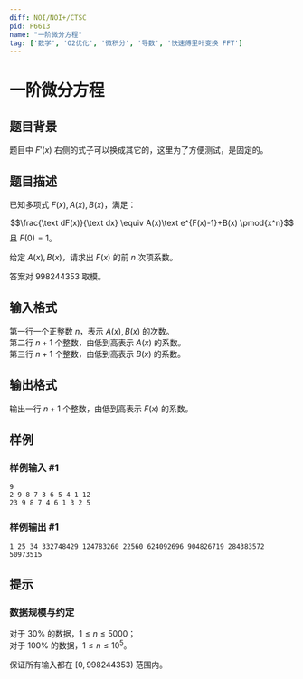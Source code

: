 ```yaml
---
diff: NOI/NOI+/CTSC
pid: P6613
name: "一阶微分方程"
tag: ['数学', 'O2优化', '微积分', '导数', '快速傅里叶变换 FFT']
---
```

# 一阶微分方程
## 题目背景

题目中 $F'(x)$ 右侧的式子可以换成其它的，这里为了方便测试，是固定的。 
## 题目描述

已知多项式 $F(x),A(x),B(x)$，满足：

$$\frac{\text dF(x)}{\text dx} \equiv A(x)\text e^{F(x)-1}+B(x) \pmod{x^n}$$
且 $F(0)=1$。

给定 $A(x),B(x)$，请求出 $F(x)$ 的前 $n$ 次项系数。

答案对 $998244353$ 取模。
## 输入格式

第一行一个正整数 $n$，表示 $A(x),B(x)$ 的次数。  
第二行 $n+1$ 个整数，由低到高表示 $A(x)$ 的系数。  
第三行 $n+1$ 个整数，由低到高表示 $B(x)$ 的系数。
## 输出格式

输出一行 $n+1$ 个整数，由低到高表示 $F(x)$ 的系数。
## 样例

### 样例输入 #1
```
9
2 9 8 7 3 6 5 4 1 12
23 9 8 7 4 6 1 3 2 5 
```
### 样例输出 #1
```
1 25 34 332748429 124783260 22560 624092696 904826719 284383572 50973515
```
## 提示

### 数据规模与约定
对于 $30\%$ 的数据，$1\le n \le 5000$；  
对于 $100\%$ 的数据，$1\le n \le 10^5$。

保证所有输入都在 $[0,998244353)$ 范围内。

